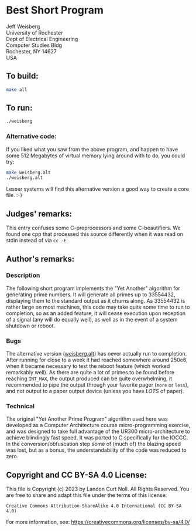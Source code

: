 # Best Short Program

Jeff Weisberg  
University of Rochester  
Dept of Electrical Engineering  
Computer Studies Bldg  
Rochester, NY 14627  
USA  

## To build:

```sh
make all
```


## To run:

```sh
./weisberg
```

### Alternative code:

If you liked what you saw from the above program, and happen to
have some 512 Megabytes of virtual memory lying around with to do,
you could try:

```sh
make weisberg.alt
./weisberg.alt
```

Lesser systems will find this alternative version a good way to create
a core file.  :-)


## Judges' remarks:

This entry confuses some C-preprocessors and some C-beautifiers.
We found one cpp that processed this source differently when
it was read on stdin instead of via `cc -E`.

## Author's remarks:

### Description

The following short program implements the "Yet Another" algorithm for
generating prime numbers.  It will generate all primes up to 33554432,
displaying them to the standard output as it churns along.  As 33554432
is rather large on most machines, this code may take quite some time to
run to completion, so as an added feature, it will cease execution upon
reception of a signal (any will do equally well), as well as in the
event of a system shutdown or reboot.

### Bugs

The alternative version ([weisberg.alt](weisberg.alt.c)) has never actually run
to completion. After running for close to a week it had reached somewhere around
250e6, when it became necessary to test the reboot feature (which worked
remarkably well). As there are quite a lot of primes to be found before reaching
`INT_MAX`, the output produced can be quite overwhelming, it recommended to pipe
the output through your favorite pager (`more` or `less`), and not output to a
paper output device (unless you have *LOTS* of paper).

### Technical

The original "Yet Another Prime Program" algorithm used here was developed as a
Computer Architecture course micro-programming exercise, and was designed to
take full advantage of the UR300 micro-architecture to achieve blindingly fast
speed. It was ported to C specifically for the IOCCC. In the
conversion/obfuscation step some of (much of) the blazing speed was lost, but as
a bonus, the understandability of the code was reduced to zero.

## Copyright and CC BY-SA 4.0 License:

This file is Copyright (c) 2023 by Landon Curt Noll.  All Rights Reserved.
You are free to share and adapt this file under the terms of this license:

    Creative Commons Attribution-ShareAlike 4.0 International (CC BY-SA 4.0)

For more information, see: https://creativecommons.org/licenses/by-sa/4.0/
